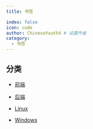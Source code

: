 ```yaml
---
title: 书签

index: false
icon: code
author: ChineseYouthX # 设置作者
category:
  - 书签
---
```


## 分类

- [前端](front-end.md)

- [后端](after-end.md)

- [Linux](linux.md)

- [Windows](windows.md)



